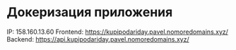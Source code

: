 # Докеризация приложения
IP: 158.160.13.60 
Frontend: https://kupipodariday.pavel.nomoredomains.xyz/ 
Backend: https://api.kupipodariday.pavel.nomoredomains.xyz/


